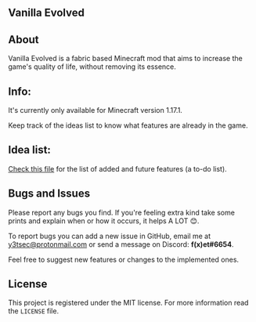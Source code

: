 Vanilla Evolved
---
## About  

Vanilla Evolved is a fabric based Minecraft mod that aims to increase the game's quality of life, without removing its essence.

## Info:

It's currently only available for Minecraft version 1.17.1.  

Keep track of the ideas list to know what features are already in the game.

## Idea list: 
[Check this file](./IdeaList.md) for the list of added and future features (a to-do list).

## Bugs and Issues

Please report any bugs you find. If you're feeling extra kind take some prints and explain when or how it occurs, it
helps A LOT 😊.

To report bugs you can add a new issue in GitHub, email me at y3tsec@protonmail.com or send a message on Discord: **f(x)et#6654**.

Feel free to suggest new features or changes to the implemented ones.

## License

This project is registered under the MIT license. For more information read the `LICENSE` file.